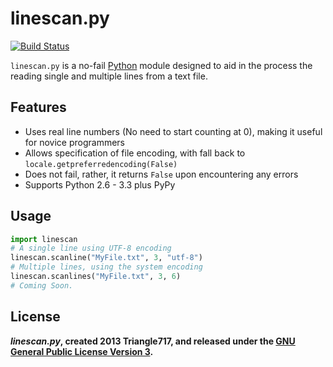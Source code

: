 linescan.py
===========

[![Build Status](https://travis-ci.org/le717/linescan.py.png?branch=master)](https://travis-ci.org/le717/linescan.py)

`linescan.py` is a no-fail [Python](http://python.org) module designed to aid in the process the reading single and multiple lines from a text file.

Features
--------

* Uses real line numbers (No need to start counting at 0), making it useful for novice programmers
* Allows specification of file encoding, with fall back to `locale.getpreferredencoding(False)`
* Does not fail, rather, it returns `False` upon encountering any errors
* Supports Python 2.6 - 3.3 plus PyPy


Usage
-----

```python
import linescan
# A single line using UTF-8 encoding
linescan.scanline("MyFile.txt", 3, "utf-8")
# Multiple lines, using the system encoding
linescan.scanlines("MyFile.txt", 3, 6)
# Coming Soon.
```
License
------
***linescan.py*, created 2013 Triangle717, and released under the [GNU General Public License Version 3](http://www.gnu.org/licenses/gpl-3.0-standalone.html).**